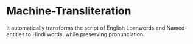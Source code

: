 # Machine-Transliteration
It automatically transforms the script of English Loanwords and Named-entities to Hindi words, while preserving pronunciation.
